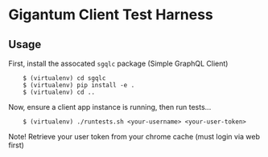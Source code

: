 
# Gigantum Client Test Harness

## Usage

First, install the assocated `sgqlc` package (Simple GraphQL Client)

```
    $ (virtualenv) cd sgqlc
    $ (virtualenv) pip install -e .
    $ (virtualenv) cd ..
```

Now, ensure a client app instance is running, then run tests...

```
    $ (virtualenv) ./runtests.sh <your-username> <your-user-token>
```

Note! Retrieve your user token from your chrome cache (must login via web first)


